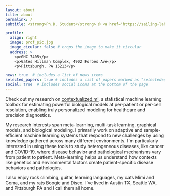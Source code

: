 ```yaml
---
layout: about
title: about
permalink: /
subtitle: <strong>Ph.D. Student</strong> @ <a href='https://sailing-lab.github.io/'>SAILING Lab</a> in <a href='http://www.compbio.cmu.edu/'>CMU-Pitt Computational Biology</a>, advised by <a href='https://www.cs.cmu.edu/~epxing/'>Eric P. Xing</a> <br> <strong>Previously:</strong> <a href='https://www.ipd.uw.edu/'>UW IPD</a> / <a href='https://www.indeed.com/'>Indeed</a> / <a href='http://klavinslab.org/'>Klavins Lab</a> / <a href='https://www.amazon.com/'>Amazon</a>

profile:
  align: right
  image: prof_pic.jpg
  image_cicular: false # crops the image to make it circular
  address: >
    <p>GHC 7405</p>
    <p>Gates Hillman Complex, 4902 Forbes Ave</p>
    <p>Pittsburgh, PA 15213</p>

news: true  # includes a list of news items
selected_papers: true # includes a list of papers marked as "selected={true}"
social: true  # includes social icons at the bottom of the page
---
```

Check out my research on [contextualized.ml](https://github.com/cnellington/contextualized), a statistical machine learning toolbox for estimating powerful biological models at per-patient or per-cell resolution, enabling truly personalized modeling for healthcare and precision diagnostics.

My research interests span meta-learning, multi-task learning, graphical models, and biological modeling.
I primarily work on adaptive and sample-efficient machine learning systems that respond to new challenges by using knowledge gathered across many different environments.
I'm particularly interested in using these tools to study heterogeneous diseases, like cancer and COVID-19, where disease behavior and pathological mechanisms vary from patient to patient.
Meta-learning helps us understand how contexts like genetics and environmental factors create patient-specific disease behaviors and pathologies.

I also enjoy rock climbing, guitar, learning languages, my cats Mimi and Goma, and my rats Boogie and Disco.
I've lived in Austin TX, Seattle WA, and Pittsburgh PA and I call them all home.
